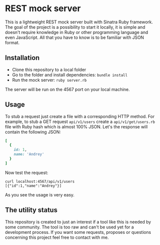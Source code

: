 # REST mock server

This is a lightweight REST mock server built with Sinatra Ruby framework. The goal of the project is a possibility to start it locally, it is simple
and doesn't require knowledge in Ruby or other programming language and even JavaScript. All that you have to know is to be familiar with JSON format.

## Installation

* Clone this repository to a local folder
* Go to the folder and install dependencies: `bundle install`
* Run the mock server: `ruby server.rb`

The server will be run on the 4567 port on your local machine.

## Usage

To stub a request just create a file with a corresponding HTTP method. For example,
to stub a GET request `api/v1/users` create a `api/v1/get/users.rb` file with Ruby hash which is almost 100% JSON. Let's the response will
contain the following JSON:

```ruby
[
  {
    id: 1,
    name: 'Andrey'
  }
]
```

Now test the request:

```shell
curl localhost:4567/api/v1/users
[{"id":1,"name":"Andrey"}]
```

As you see the usage is very easy.

## The utility status

This repository is created to just an interest if a tool like this is needed by some community. The tool is too raw and can't be used yet for a development process.
If you want some requests, proposes or questions concerning this project feel free to contact with me.
